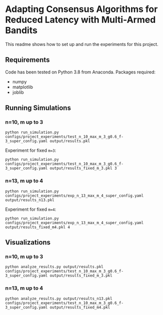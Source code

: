 # Adapting Consensus Algorithms for Reduced Latency with Multi-Armed Bandits
This readme shows how to set up and run the experiments for this project.

## Requirements

Code has been tested on Python 3.8 from Anaconda. Packages required:

 - numpy
 - matplotlib
 - joblib


## Running Simulations

### n=10, m up to 3

```python run_simulation.py configs/project_experiments/test_n_10_max_m_3_g0.6_f-3_super_config.yaml output/results.pkl```

Experiment for fixed `m=3`:

```python run_simulation.py configs/project_experiments/test_n_10_max_m_3_g0.6_f-3_super_config.yaml output/results_fixed_m_3.pkl 3```

### n=13, m up to 4

```python run_simulation.py configs/project_experiments/exp_n_13_max_m_4_super_config.yaml output/results_n13.pkl```

Experiment for fixed `m=4`:

```python run_simulation.py configs/project_experiments/exp_n_13_max_m_4_super_config.yaml output/results_fixed_m4.pkl 4```

## Visualizations

### n=10, m up to 3

```python analyze_results.py output/results.pkl configs/project_experiments/test_n_10_max_m_3_g0.6_f-3_super_config.yaml output/results_fixed_m_3.pkl```

### n=13, m up to 4

```python analyze_results.py output/results_n13.pkl configs/project_experiments/test_n_10_max_m_3_g0.6_f-3_super_config.yaml output/results_fixed_m4.pkl```
